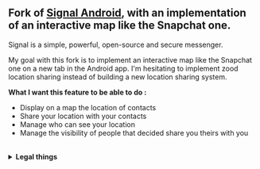 ## Fork of [Signal Android](https://github.com/signalapp/Signal-Android), with an implementation of an interactive map like the Snapchat one.

Signal is a simple, powerful, open-source and secure messenger.

My goal with this fork is to implement an interactive map like the Snapchat one on a new tab in the Android app.
I'm hesitating to implement zood location sharing instead of building a new location sharing system.

**What I want this feature to be able to do :**

- Display on a map the location of contacts
- Share your location with your contacts
- Manage who can see your location
- Manage the visibility of people that decided share you theirs with you
<br>
<details>
  <summary><strong>Legal things</strong></summary><br>
  
**Cryptography Notice**

This distribution includes cryptographic software. The country in which you currently reside may have restrictions on the import, possession, use, and/or re-export to another country, of encryption software.
BEFORE using any encryption software, please check your country's laws, regulations and policies concerning the import, possession, or use, and re-export of encryption software, to see if this is permitted.
See <http://www.wassenaar.org/> for more information.

The U.S. Government Department of Commerce, Bureau of Industry and Security (BIS), has classified this software as Export Commodity Control Number (ECCN) 5D002.C.1, which includes information security software using or performing cryptographic functions with asymmetric algorithms.
The form and manner of this distribution makes it eligible for export under the License Exception ENC Technology Software Unrestricted (TSU) exception (see the BIS Export Administration Regulations, Section 740.13) for both object code and source code.

**License**

Copyright 2013-2025 Signal Messenger, LLC

Licensed under the GNU AGPLv3: https://www.gnu.org/licenses/agpl-3.0.html

Google Play and the Google Play logo are trademarks of Google LLC.
</details>
